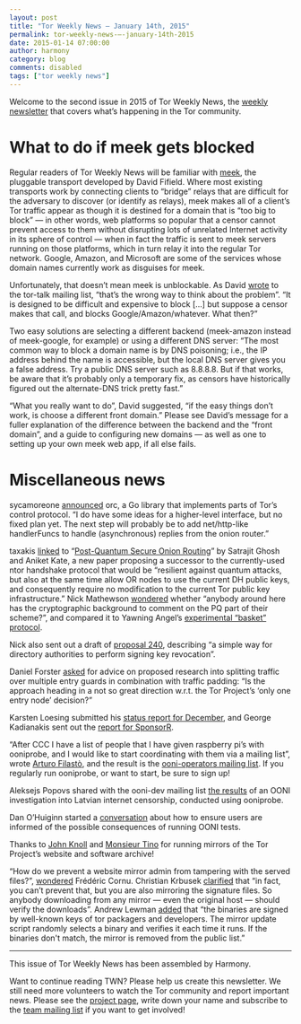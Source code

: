 ```yaml
---
layout: post
title: "Tor Weekly News — January 14th, 2015"
permalink: tor-weekly-news-—-january-14th-2015
date: 2015-01-14 07:00:00
author: harmony
category: blog
comments: disabled
tags: ["tor weekly news"]
---
```


Welcome to the second issue in 2015 of Tor Weekly News, the [weekly newsletter](https://lists.torproject.org/cgi-bin/mailman/listinfo/tor-news) that covers what’s happening in the Tor community.

What to do if meek gets blocked
===============================

Regular readers of Tor Weekly News will be familiar with [meek](https://trac.torproject.org/projects/tor/wiki/doc/meek), the pluggable transport developed by David Fifield. Where most existing transports work by connecting clients to “bridge” relays that are difficult for the adversary to discover (or identify as relays), meek makes all of a client’s Tor traffic appear as though it is destined for a domain that is “too big to block” — in other words, web platforms so popular that a censor cannot prevent access to them without disrupting lots of unrelated Internet activity in its sphere of control — when in fact the traffic is sent to meek servers running on those platforms, which in turn relay it into the regular Tor network. Google, Amazon, and Microsoft are some of the services whose domain names currently work as disguises for meek.

Unfortunately, that doesn’t mean meek is unblockable. As David [wrote](https://lists.torproject.org/pipermail/tor-talk/2015-January/036410.html) to the tor-talk mailing list, “that’s the wrong way to think about the problem”. “It is designed to be difficult and expensive to block […] but suppose a censor makes that call, and blocks Google/Amazon/whatever. What then?”

Two easy solutions are selecting a different backend (meek-amazon instead of meek-google, for example) or using a different DNS server: “The most common way to block a domain name is by DNS poisoning; i.e., the IP address behind the name is accessible, but the local DNS server gives you a false address. Try a public DNS server such as 8.8.8.8. But if that works, be aware that it’s probably only a temporary fix, as censors have historically figured out the alternate-DNS trick pretty fast.”

“What you really want to do”, David suggested, “if the easy things don’t work, is choose a different front domain.” Please see David’s message for a fuller explanation of the difference between the backend and the “front domain”, and a guide to configuring new domains — as well as one to setting up your own meek web app, if all else fails.

Miscellaneous news
==================

sycamoreone [announced](https://lists.torproject.org/pipermail/tor-talk/2015-January/036425.html) orc, a Go library that implements parts of Tor’s control protocol. “I do have some ideas for a higher-level interface, but no fixed plan yet. The next step will probably be to add net/http-like handlerFuncs to handle (asynchronous) replies from the onion router.”

taxakis [linked](https://lists.torproject.org/pipermail/tor-talk/2015-January/036420.html) to “[Post-Quantum Secure Onion Routing](http://eprint.iacr.org/2015/008)” by Satrajit Ghosh and Aniket Kate, a new paper proposing a successor to the currently-used ntor handshake protocol that would be “resilient against quantum attacks, but also at the same time allow OR nodes to use the current DH public keys, and consequently require no modification to the current Tor public key infrastructure.” Nick Mathewson [wondered](https://lists.torproject.org/pipermail/tor-talk/2015-January/036429.html) whether “anybody around here has the cryptographic background to comment on the PQ part of their scheme?”, and compared it to Yawning Angel’s [experimental “basket” protocol](https://lists.torproject.org/pipermail/tor-dev/2014-December/007977.html).

Nick also sent out a draft of [proposal 240](https://lists.torproject.org/pipermail/tor-dev/2015-January/008115.html), describing “a simple way for directory authorities to perform signing key revocation”.

Daniel Forster [asked](https://lists.torproject.org/pipermail/tor-dev/2015-January/008099.html) for advice on proposed research into splitting traffic over multiple entry guards in combination with traffic padding: “Is the approach heading in a not so great direction w.r.t. the Tor Project’s ‘only one entry node’ decision?”

Karsten Loesing submitted his [status report for December](https://lists.torproject.org/pipermail/tor-reports/2015-January/000744.html), and George Kadianakis sent out the [report for SponsorR](https://lists.torproject.org/pipermail/tor-reports/2015-January/000745.html).

“After CCC I have a list of people that I have given raspberry pi’s with ooniprobe, and I would like to start coordinating with them via a mailing list”, wrote [Arturo Filastò](https://bugs.torproject.org/14140), and the result is the [ooni-operators mailing list](https://lists.torproject.org/cgi-bin/mailman/listinfo/ooni-operators). If you regularly run ooniprobe, or want to start, be sure to sign up!

Aleksejs Popovs shared with the ooni-dev mailing list [the results](https://lists.torproject.org/pipermail/ooni-dev/2015-January/000220.html) of an OONI investigation into Latvian internet censorship, conducted using ooniprobe.

Dan O’Huiginn started a [conversation](https://lists.torproject.org/pipermail/ooni-dev/2015-January/000208.html) about how to ensure users are informed of the possible consequences of running OONI tests.

Thanks to [John Knoll](https://lists.torproject.org/pipermail/tor-mirrors/2015-January/000828.html) and [Monsieur Tino](https://lists.torproject.org/pipermail/tor-mirrors/2015-January/000835.html) for running mirrors of the Tor Project’s website and software archive!

“How do we prevent a website mirror admin from tampering with the served files?”, [wondered](https://lists.torproject.org/pipermail/tor-mirrors/2015-January/000844.html) Frédéric Cornu. Christian Krbusek [clarified](https://lists.torproject.org/pipermail/tor-mirrors/2015-January/000845.html) that “in fact, you can’t prevent that, but you are also mirroring the signature files. So anybody downloading from any mirror — even the original host — should verify the downloads”. Andrew Lewman [added](https://lists.torproject.org/pipermail/tor-mirrors/2015-January/000848.html) that “the binaries are signed by well-known keys of tor packagers and developers. The mirror update script randomly selects a binary and verifies it each time it runs. If the binaries don't match, the mirror is removed from the public list.”

* * * * *

This issue of Tor Weekly News has been assembled by Harmony.

Want to continue reading TWN? Please help us create this newsletter. We still need more volunteers to watch the Tor community and report important news. Please see the [project page](https://trac.torproject.org/projects/tor/wiki/TorWeeklyNews), write down your name and subscribe to the [team mailing list](https://lists.torproject.org/cgi-bin/mailman/listinfo/news-team) if you want to get involved!
